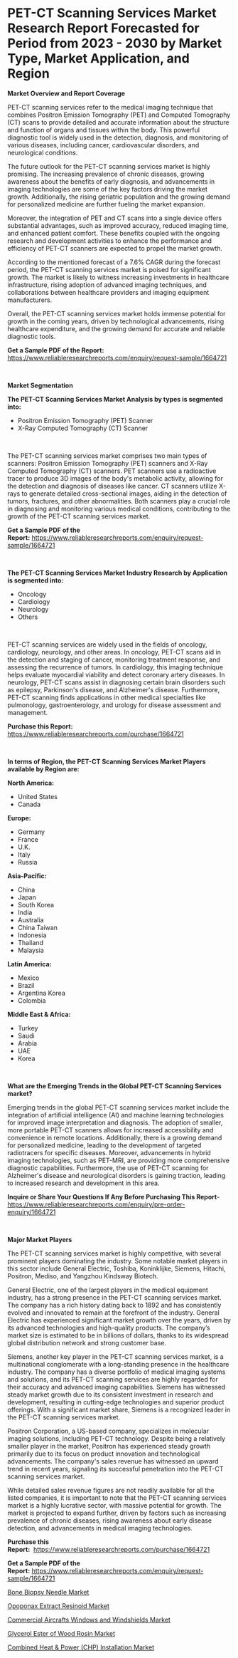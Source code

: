 <p><h1>PET-CT Scanning Services Market Research Report Forecasted for Period from 2023 -  2030 by Market Type, Market Application, and Region</h1></p><p><strong>Market Overview and Report Coverage</strong></p>
<p><p>PET-CT scanning services refer to the medical imaging technique that combines Positron Emission Tomography (PET) and Computed Tomography (CT) scans to provide detailed and accurate information about the structure and function of organs and tissues within the body. This powerful diagnostic tool is widely used in the detection, diagnosis, and monitoring of various diseases, including cancer, cardiovascular disorders, and neurological conditions.</p><p>The future outlook for the PET-CT scanning services market is highly promising. The increasing prevalence of chronic diseases, growing awareness about the benefits of early diagnosis, and advancements in imaging technologies are some of the key factors driving the market growth. Additionally, the rising geriatric population and the growing demand for personalized medicine are further fueling the market expansion.</p><p>Moreover, the integration of PET and CT scans into a single device offers substantial advantages, such as improved accuracy, reduced imaging time, and enhanced patient comfort. These benefits coupled with the ongoing research and development activities to enhance the performance and efficiency of PET-CT scanners are expected to propel the market growth.</p><p>According to the mentioned forecast of a 7.6% CAGR during the forecast period, the PET-CT scanning services market is poised for significant growth. The market is likely to witness increasing investments in healthcare infrastructure, rising adoption of advanced imaging techniques, and collaborations between healthcare providers and imaging equipment manufacturers.</p><p>Overall, the PET-CT scanning services market holds immense potential for growth in the coming years, driven by technological advancements, rising healthcare expenditure, and the growing demand for accurate and reliable diagnostic tools.</p></p>
<p><strong>Get a Sample PDF of the Report:</strong> <a href="https://www.reliableresearchreports.com/enquiry/request-sample/1664721">https://www.reliableresearchreports.com/enquiry/request-sample/1664721</a></p>
<p>&nbsp;</p>
<p><strong>Market Segmentation</strong></p>
<p><strong>The PET-CT Scanning Services Market Analysis by types is segmented into:</strong></p>
<p><ul><li>Positron Emission Tomography (PET) Scanner</li><li>X-Ray Computed Tomography (CT) Scanner</li></ul></p>
<p>&nbsp;</p>
<p><p>The PET-CT scanning services market comprises two main types of scanners: Positron Emission Tomography (PET) scanners and X-Ray Computed Tomography (CT) scanners. PET scanners use a radioactive tracer to produce 3D images of the body's metabolic activity, allowing for the detection and diagnosis of diseases like cancer. CT scanners utilize X-rays to generate detailed cross-sectional images, aiding in the detection of tumors, fractures, and other abnormalities. Both scanners play a crucial role in diagnosing and monitoring various medical conditions, contributing to the growth of the PET-CT scanning services market.</p></p>
<p><strong>Get a Sample PDF of the Report:</strong>&nbsp;<a href="https://www.reliableresearchreports.com/enquiry/request-sample/1664721">https://www.reliableresearchreports.com/enquiry/request-sample/1664721</a></p>
<p>&nbsp;</p>
<p><strong>The PET-CT Scanning Services Market Industry Research by Application is segmented into:</strong></p>
<p><ul><li>Oncology</li><li>Cardiology</li><li>Neurology</li><li>Others</li></ul></p>
<p>&nbsp;</p>
<p><p>PET-CT scanning services are widely used in the fields of oncology, cardiology, neurology, and other areas. In oncology, PET-CT scans aid in the detection and staging of cancer, monitoring treatment response, and assessing the recurrence of tumors. In cardiology, this imaging technique helps evaluate myocardial viability and detect coronary artery diseases. In neurology, PET-CT scans assist in diagnosing certain brain disorders such as epilepsy, Parkinson's disease, and Alzheimer's disease. Furthermore, PET-CT scanning finds applications in other medical specialties like pulmonology, gastroenterology, and urology for disease assessment and management.</p></p>
<p><strong>Purchase this Report:</strong>&nbsp; <a href="https://www.reliableresearchreports.com/purchase/1664721">https://www.reliableresearchreports.com/purchase/1664721</a></p>
<p>&nbsp;</p>
<p><strong>In terms of Region, the PET-CT Scanning Services Market Players available by Region are:</strong></p>
<p>
    <p> <strong> North America: </strong>
        <ul>
            <li>United States</li>
            <li>Canada</li>
        </ul>
        </p> 
    <p> <strong> Europe: </strong>
        <ul>
            <li>Germany</li>
            <li>France</li>
            <li>U.K.</li>
            <li>Italy</li>
            <li>Russia</li>
        </ul>
        </p> 
    <p> <strong> Asia-Pacific: </strong>
        <ul>
            <li>China</li>
            <li>Japan</li>
            <li>South Korea</li>
            <li>India</li>
            <li>Australia</li>
            <li>China Taiwan</li>
            <li>Indonesia</li>
            <li>Thailand</li>
            <li>Malaysia</li>
        </ul>
        </p> 
    <p> <strong> Latin America: </strong>
        <ul>
            <li>Mexico</li>
            <li>Brazil</li>
            <li>Argentina Korea</li>
            <li>Colombia</li>
        </ul>
        </p> 
    <p> <strong> Middle East & Africa: </strong>
        <ul>
            <li>Turkey</li>
            <li>Saudi</li>
            <li>Arabia</li>
            <li>UAE</li>
            <li>Korea</li>
        </ul>
    </p>
    </p>
<p>&nbsp;</p>
<p><strong>What are the Emerging Trends in the Global PET-CT Scanning Services market?</strong></p>
<p><p>Emerging trends in the global PET-CT scanning services market include the integration of artificial intelligence (AI) and machine learning technologies for improved image interpretation and diagnosis. The adoption of smaller, more portable PET-CT scanners allows for increased accessibility and convenience in remote locations. Additionally, there is a growing demand for personalized medicine, leading to the development of targeted radiotracers for specific diseases. Moreover, advancements in hybrid imaging technologies, such as PET-MRI, are providing more comprehensive diagnostic capabilities. Furthermore, the use of PET-CT scanning for Alzheimer's disease and neurological disorders is gaining traction, leading to increased research and development in this area.</p></p>
<p><strong>Inquire or Share Your Questions If Any Before Purchasing This Report</strong>- <a href="https://www.reliableresearchreports.com/enquiry/pre-order-enquiry/1664721">https://www.reliableresearchreports.com/enquiry/pre-order-enquiry/1664721</a></p>
<p>&nbsp;</p>
<p><strong>Major Market Players</strong></p>
<p><p>The PET-CT scanning services market is highly competitive, with several prominent players dominating the industry. Some notable market players in this sector include General Electric, Toshiba, Koninklijke, Siemens, Hitachi, Positron, Mediso, and Yangzhou Kindsway Biotech.</p><p>General Electric, one of the largest players in the medical equipment industry, has a strong presence in the PET-CT scanning services market. The company has a rich history dating back to 1892 and has consistently evolved and innovated to remain at the forefront of the industry. General Electric has experienced significant market growth over the years, driven by its advanced technologies and high-quality products. The company’s market size is estimated to be in billions of dollars, thanks to its widespread global distribution network and strong customer base.</p><p>Siemens, another key player in the PET-CT scanning services market, is a multinational conglomerate with a long-standing presence in the healthcare industry. The company has a diverse portfolio of medical imaging systems and solutions, and its PET-CT scanning services are highly regarded for their accuracy and advanced imaging capabilities. Siemens has witnessed steady market growth due to its consistent investment in research and development, resulting in cutting-edge technologies and superior product offerings. With a significant market share, Siemens is a recognized leader in the PET-CT scanning services market.</p><p>Positron Corporation, a US-based company, specializes in molecular imaging solutions, including PET-CT technology. Despite being a relatively smaller player in the market, Positron has experienced steady growth primarily due to its focus on product innovation and technological advancements. The company's sales revenue has witnessed an upward trend in recent years, signaling its successful penetration into the PET-CT scanning services market.</p><p>While detailed sales revenue figures are not readily available for all the listed companies, it is important to note that the PET-CT scanning services market is a highly lucrative sector, with massive potential for growth. The market is projected to expand further, driven by factors such as increasing prevalence of chronic diseases, rising awareness about early disease detection, and advancements in medical imaging technologies.</p></p>
<p><strong>Purchase this Report:</strong>&nbsp;&nbsp;<a href="https://www.reliableresearchreports.com/purchase/1664721">https://www.reliableresearchreports.com/purchase/1664721</a></p>
<p></p>
<p><strong>Get a Sample PDF of the Report:</strong>&nbsp;<a href="https://www.reliableresearchreports.com/enquiry/request-sample/1664721">https://www.reliableresearchreports.com/enquiry/request-sample/1664721</a></p>
<p><p><a href="https://medium.com/@joanobrien1990/bone-biopsy-needle-market-size-cagr-trends-2024-2030-2afb9f4cc57c">Bone Biopsy Needle Market</a></p><p><a href="https://www.linkedin.com/pulse/opoponax-extract-resinoid-market-share-amp-new-trends-analysis/">Opoponax Extract Resinoid Market</a></p><p><a href="https://github.com/castoriffic/Market-Research-Report-List-1/blob/main/commercial-aircrafts-windows-and-windshields-market.md">Commercial Aircrafts Windows and Windshields Market</a></p><p><a href="https://medium.com/@charityrice2662/glycerol-ester-of-wood-rosin-market-size-growth-forecast-2023-2030-6e4b7e962d47">Glycerol Ester of Wood Rosin Market</a></p><p><a href="https://github.com/ashepherd82/Market-Research-Report-List-1/blob/main/combined-heat-power-chp-installation-market.md">Combined Heat & Power (CHP) Installation Market</a></p></p>